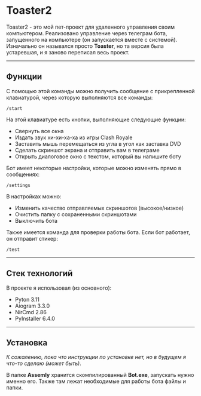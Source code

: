 # Toaster2


Toaster2 - это мой пет-проект для удаленного управления своим компьютером. Реализовано управление через телеграм бота, запущенного на компьютере (он запускается вместе с системой). Изначально он назывался просто **Toaster**, но та версия была устаревшая, и я заново переписал весь проект.

---

## Функции

С помощью этой команды можно получить сообщение с прикрепленной клавиатурой, через которую выполняются все команды:
```
/start
```

На этой клавиатуре есть кнопки, выполняющие следующие функции:

- Свернуть все окна
- Издать звук хи-хи-ха-ха из игры Clash Royale
- Заставить мышь перемещаться из угла в угол как заставка DVD
- Сделать скриншот экрана и отправить вам в телеграме
- Открыть диалоговое окно с текстом, который вы напишите боту

Бот имеет некоторые настройки, которые можно изменять прямо в сообщениях:
```
/settings
```
В настройках можно:

- Изменить качество отправляемых скриншотов (высокое/низкое)
- Очистить папку с сохраненными скриншотами
- Выключить бота

Также имеется команда для проверки работы бота. Если бот работает, он отправит стикер:
```
/test
```

---

## Стек технологий



В проекте я использовал (из основного):
 - Pyton 3.11
 - Aiogram 3.3.0
 - NirCmd 2.86
 - PyInstaller 6.4.0

---

## Установка

*К сожалению, пока что инструкции по установке нет, но в будущем я что-то сделаю (может быть)*.

В папке **Assemly** хранится скомпилированный **Bot.exe**, запускать нужно именно его. Также там лежат необходимые для работы бота файлы и папки.
